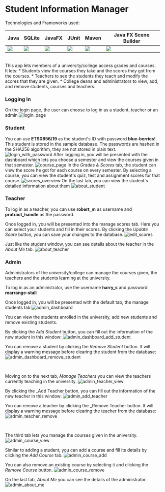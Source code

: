 Student Information Manager
===
Technologies and Frameworks used:


| Java                                                                            | SQLite                                                                     | JavaFX                                                                                                                                  | JUnit                                                          | Maven                                                                   | Java FX Scene Builder                                                   |
|---------------------------------------------------------------------------------|----------------------------------------------------------------------------|-----------------------------------------------------------------------------------------------------------------------------------------|----------------------------------------------------------------|-------------------------------------------------------------------------|-------------------------------------------------------------------------|
| ![](https://cdn.tutsplus.com/mobile/uploads/legacy/71_learn-java/Java_Logo.png) | ![](http://www.codebind.com/wp-content/uploads/2016/09/SQLite-300x193.jpg) | ![](http://static1.1.sqspcdn.com/static/f/923743/15112094/1321256728823/javafx_logo_color_1.jpg?token=iJn8PoIr9%2Fh6XR8DEjXSuozeozQ%3D) | ![](https://avatars1.githubusercontent.com/u/874086?v=3&s=400) | ![](https://www.liberiangeek.net/wp-content/uploads/2018/12/maven2.jpg) | ![](http://gluonhq.com/wp-content/uploads/2015/02/SceneBuilderLogo.png) |

<br>
This app lets members of a university/college access grades and courses.
<br>It lets: 
* Students view the courses they take and the scores they got from the courses.
* Teachers to see the students they teach and modify the scores that they are given.
* College deans and administrators to view, add, and remove students, courses and teachers.

### Logging In
On the login page, the user can choose to log in as a student, teacher or an admin
![login_page](public/login.png)

### Student
You can use __ETS0856/19__ as the student's ID with password __blue-berries!__. This student is stored in the sample 
database. The passwords are hashed in the SHA256 algorithm, they are not stored in plain text.
![login_with_password](public/login_with_password.png)
After logging in, you will be presented with the dashboard which lets you choose a semester and view the courses 
given in that semester.
![course_page](public/student_course_dashboard.png)
In the _Grades & Scores_ tab, the student can view the score he got for each course on every semester.
By selecting a course, you can view the student's quiz, test and assignment scores for that course.
![scores_overview](public/scores_overview.png)
On the last tab, you can view the student's detailed information about them
![about_student](public/about_student.png)
<br>

### Teacher
To log in as a teacher, you can use __robert_m__ as username and __protract_handle__ as the password.

Once logged in, you will be presented into the manage scores tab. Here you can select your students and fill in 
their scores. By clicking the _Update Score_ button, you can save your changes to the database.
![edit_scores](public/edit_scores.png)

Just like the student window, you can see details about the teacher in the _About Me_ tab.
![about_teacher](public/about_teacher.png)
<br>

### Admin
Administrators of the university/college can manage the courses given, the teachers and the students learning at the 
university.

To log in as an administrator, use the username __harry_s__ and password __rearrange-stall__

Once logged in, you will be presented with the default tab, the manage students tab
![admin_dashboard](public/admin_dashboard.png)

You can view the students enrolled in the university, add new students and remove existing students.

By clicking the _Add Student_ button, you can fill out the information of the new student in this window:
![admin_dashboard_add_student](public/admin_dashboard_add_student.png)

You can remove a student by clicking the _Remove Student_ button. It will display a warning message before clearing 
the student from the database:
![admin_dashboard_remove_student](public/admin_dashboard_remove_student.png)

<br>

Moving on to the next tab, _Manage Teachers_ you can view the teachers currently teaching in the university.
![admin_teacher_view](public/admin_teacher_view.png)

By clicking the _Add Teacher button, you can fill out the information of the new teacher in this window:
![admin_add_teacher](public/admin_add_teacher.png)

You can remove a teacher by clicking the _Remove Teacher button. It will display a warning message before clearing
the teacher from the database:
![admin_teacher_remove](public/admin_teacher_remove.png)

<br>

The third tab lets you manage the courses given in the university.
![admin_course_view](public/admin_course_view.png)

Similar to adding a student, you can add a course and fill its details by clicking the _Add Course_ tab.
![admin_course_add](public/admin_course_add.png)

You can also remove an existing course by selecting it and clicking the _Remove Course_ button.
![admin_course_remove](public/admin_course_remove.png)

On the last tab, _About Me_ you can see the details of the administrator.
![admin_about_me](public/admin_about_me.png)
